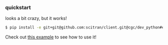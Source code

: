 ### quickstart
looks a bit crazy, but it works!
```bash
$ pip install -e git+git@github.com:scitran/client.git@cgc/dev_python#egg=scitran_client&subdirectory=python
```

Check out [this example](examples/fsl_bet.py) to see how to use it!
